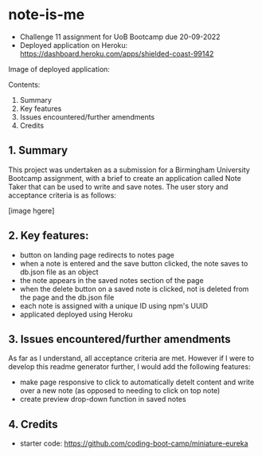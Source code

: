 # note-is-me
- Challenge 11 assignment for UoB Bootcamp due 20-09-2022
- Deployed application on Heroku: https://dashboard.heroku.com/apps/shielded-coast-99142

Image of deployed application:



Contents:

1. Summary
2. Key features
3. Issues encountered/further amendments
4. Credits

## 1. Summary

This project was undertaken as a submission for a Birmingham University Bootcamp assignment, with a brief to create an application called Note Taker that can be used to write and save notes.  The user story and acceptance criteria is as follows:

[image hgere]

## 2. Key features:

- button on landing page redirects to notes page
- when a note is entered and the save button clicked, the note saves to db.json file as an object
- the note appears in the saved notes section of the page
- when the delete button on a saved note is clicked, not is deleted from the page and the db.json file
- each note is assigned with a unique ID using npm's UUID
- applicated deployed using Heroku


## 3. Issues encountered/further amendments

As far as I understand, all acceptance criteria are met.  However if I were to develop this readme generator further, I would add the following features:

- make page responsive to click to automatically detelt content and write over a new note (as opposed to needing to click on top note)
- create preview drop-down function in saved notes

## 4. Credits
- starter code: https://github.com/coding-boot-camp/miniature-eureka

